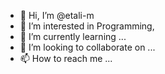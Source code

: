 - 👋 Hi, I’m @etali-m
- 👀 I’m interested in Programming,
- 🌱 I’m currently learning ...
- 💞️ I’m looking to collaborate on ...
- 📫 How to reach me ...

<!---
etali-m/etali-m is a ✨ special ✨ repository because its `README.md` (this file) appears on your GitHub profile.
You can click the Preview link to take a look at your changes.
--->
